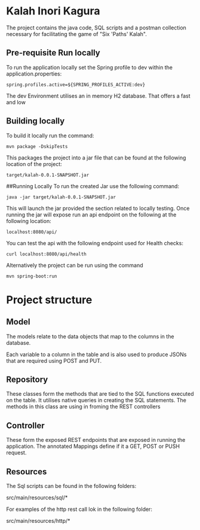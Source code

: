 # Kalah Inori Kagura

The project contains the java code, SQL scripts and a postman collection necessary for facilitating the game of "Six 'Paths' Kalah". 

## Pre-requisite Run locally

To run the application locally set the Spring profile to dev within the application.properties:

```spring.profiles.active=${SPRING_PROFILES_ACTIVE:dev}```

The dev Environment utilises an in memory H2 database. That offers a fast and low 


## Building locally

To build it locally run the command:

```mvn package -DskipTests```

This packages the project into a jar file that can be found at the following location of the project:

```target/kalah-0.0.1-SNAPSHOT.jar```

##Running Locally
To run the created Jar use the following command:

```java -jar target/kalah-0.0.1-SNAPSHOT.jar```

This will launch the jar provided the section related to locally testing. Once running the jar will expose run an api endpoint on the following at the following location:

```localhost:8080/api/```

You can test the api with the following endpoint used for Health checks:

```curl localhost:8080/api/health```

Alternatively the project can be run using the command

```mvn spring-boot:run```

# Project structure

## Model

The models relate to the data objects that map to the columns in the database.

Each variable to a column in the table and is also used to produce JSONs that are required using POST and PUT.

## Repository

These classes form the methods that are tied to the SQL functions executed on the table.
It utilises native queries in creating the SQL statements. The methods in this class are using in froming the REST controllers

## Controller

These form the exposed REST endpoints that are exposed in running the application. The annotated Mappings define if it a GET, POST or PUSH request.

## Resources

The Sql scripts can be found in the following folders:

src/main/resources/sql/*

For examples of the http rest call lok in the following folder:

src/main/resources/http/*


